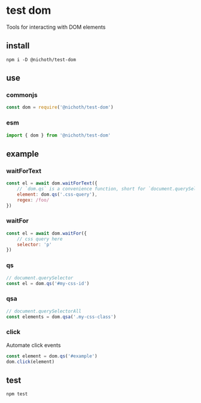 # test dom
Tools for interacting with DOM elements

## install

```
npm i -D @nichoth/test-dom
```

## use

### commonjs
```js
const dom = require('@nichoth/test-dom')
```

### esm
```js
import { dom } from '@nichoth/test-dom'
```

## example

### waitForText
```js
const el = await dom.waitForText({
    // `dom.qs` is a convenience function, short for `document.querySelector`
    element: dom.qs('.css-query'),
    regex: /foo/
})
```

### waitFor
```js
const el = await dom.waitFor({
    // css query here
    selector: 'p'
})
```

### qs
```js
// document.querySelector
const el = dom.qs('#my-css-id')
```

### qsa
```js
// document.querySelectorAll
const elements = dom.qsa('.my-css-class')
```

### click
Automate click events

```js
const element = dom.qs('#example')
dom.click(element)
```

## test
```
npm test
```

